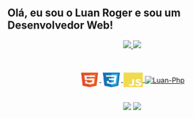 ## Olá, eu sou o Luan Roger e sou um Desenvolvedor Web!
<div style="display:inline_block" align="center">
  
  <a href="https://github.com/luanrogerr">
  <img height="180em" src="https://github-readme-stats.vercel.app/api?username=luanrogerr&show_icons=true&custom_title=Luan Roger A. Ferreira&&theme=gradient&title_color=30647A&icon_color=76A4B6&include_all_commits=true&count_private=true"/>
    <img height="180em" src="https://github-readme-stats.vercel.app/api/top-langs/?username=luanrogerr&title_color=30647A&theme=gradient"/>
    
</div>
  
  ##
  
<div style="display: inline_block" align="center"><br>
  
  <img align="center" alt="Luan-HTML" height="30" width="40" src="https://raw.githubusercontent.com/devicons/devicon/master/icons/html5/html5-original.svg">
  <img align="center" alt="Luan-CSS" height="30" width="40" src="https://raw.githubusercontent.com/devicons/devicon/master/icons/css3/css3-original.svg">
  <img align="center" alt="Luan-Js" height="30" width="40" src="https://raw.githubusercontent.com/devicons/devicon/master/icons/javascript/javascript-plain.svg">
  <img align="center" alt="Luan-Php" height="30" width="40" 
src="https://cdn.jsdelivr.net/gh/devicons/devicon/icons/php/php-plain.svg">
  
</div>
  
  ##
 
<div align="center"> 
  
  <a href="https://www.linkedin.com/in/luanrogerr" target="_blank"><img src="https://img.shields.io/badge/-LinkedIn-%230077B5?style=for-the-badge&logo=linkedin&logoColor=white" target="_blank"></a> 
  <a href="https://instagram.com/luanrogerr_" target="_blank"><img src="https://img.shields.io/badge/-Instagram-%23E4405F?style=for-the-badge&logo=instagram&logoColor=white" target="_blank"></a>
 
</div>
